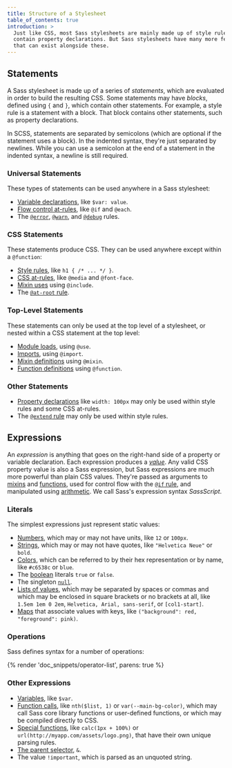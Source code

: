```yaml
---
title: Structure of a Stylesheet
table_of_contents: true
introduction: >
  Just like CSS, most Sass stylesheets are mainly made up of style rules that
  contain property declarations. But Sass stylesheets have many more features
  that can exist alongside these.
---
```


## Statements

A Sass stylesheet is made up of a series of _statements_, which are evaluated in
order to build the resulting CSS. Some statements may have _blocks_, defined
using `{` and `}`, which contain other statements. For example, a style rule is
a statement with a block. That block contains other statements, such as property
declarations.

In SCSS, statements are separated by semicolons (which are optional if the
statement uses a block). In the indented syntax, they're just separated by
newlines. While you can use a semicolon at the end of a statement in the
indented syntax, a newline is still required.

### Universal Statements

These types of statements can be used anywhere in a Sass stylesheet:

- [Variable declarations](/documentation/variables), like `$var: value`.
- [Flow control at-rules](/documentation/at-rules/control), like `@if` and
  `@each`.
- The [`@error`](/documentation/at-rules/error),
  [`@warn`](/documentation/at-rules/warn), and
  [`@debug`](/documentation/at-rules/debug) rules.

### CSS Statements

These statements produce CSS. They can be used anywhere except within a
`@function`:

- [Style rules](/documentation/style-rules), like `h1 { /* ... */ }`.
- [CSS at-rules](/documentation/at-rules/css), like `@media` and `@font-face`.
- [Mixin uses](/documentation/at-rules/mixin) using `@include`.
- The [`@at-root` rule](/documentation/at-rules/at-root).

### Top-Level Statements

These statements can only be used at the top level of a stylesheet, or nested
within a CSS statement at the top level:

- [Module loads](/documentation/at-rules/use), using `@use`.
- [Imports](/documentation/at-rules/import), using `@import`.
- [Mixin definitions](/documentation/at-rules/mixin) using `@mixin`.
- [Function definitions](/documentation/at-rules/function) using `@function`.

### Other Statements

- [Property declarations](/documentation/style-rules/declarations) like `width:
100px` may only be used within style rules and some CSS at-rules.
- The [`@extend` rule](/documentation/at-rules/extend) may only be used within
  style rules.

## Expressions

An _expression_ is anything that goes on the right-hand side of a property or
variable declaration. Each expression produces a _[value][]_. Any valid CSS
property value is also a Sass expression, but Sass expressions are much more
powerful than plain CSS values. They're passed as arguments to [mixins][] and
[functions][], used for control flow with the [`@if` rule][], and manipulated
using [arithmetic][]. We call Sass's expression syntax _SassScript_.

[value]: /documentation/values
[mixins]: /documentation/at-rules/mixin
[functions]: /documentation/at-rules/function
[`@if` rule]: /documentation/at-rules/control/if
[arithmetic]: /documentation/operators/numeric

### Literals

The simplest expressions just represent static values:

- [Numbers](/documentation/values/numbers), which may or may not have units,
  like `12` or `100px`.
- [Strings](/documentation/values/strings), which may or may not have quotes,
  like `"Helvetica Neue"` or `bold`.
- [Colors](/documentation/values/colors), which can be referred to by their hex
  representation or by name, like `#c6538c` or `blue`.
- The [boolean](/documentation/values/booleans) literals `true` or `false`.
- The singleton [`null`](/documentation/values/null).
- [Lists of values](/documentation/values/lists), which may be separated by
  spaces or commas and which may be enclosed in square brackets or no brackets
  at all, like `1.5em 1em 0 2em`, `Helvetica, Arial, sans-serif`, or
  `[col1-start]`.
- [Maps](/documentation/values/maps) that associate values with keys, like
  `("background": red, "foreground": pink)`.

### Operations

Sass defines syntax for a number of operations:

{% render 'doc_snippets/operator-list', parens: true %}

### Other Expressions

- [Variables](/documentation/variables), like `$var`.
- [Function calls](/documentation/at-rules/function), like `nth($list, 1)` or
  `var(--main-bg-color)`, which may call Sass core library functions or
  user-defined functions, or which may be compiled directly to CSS.
- [Special functions](/documentation/syntax/special-functions), like
  `calc(1px + 100%)` or `url(http://myapp.com/assets/logo.png)`, that have their
  own unique parsing rules.
- [The parent selector](/documentation/style-rules/parent-selector), `&`.
- The value `!important`, which is parsed as an unquoted string.
